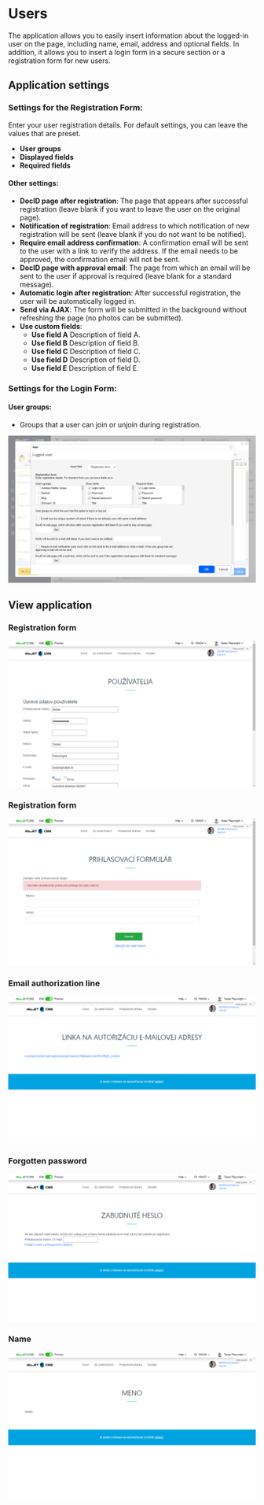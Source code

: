 # Users

The application allows you to easily insert information about the logged-in user on the page, including name, email, address and optional fields. In addition, it allows you to insert a login form in a secure section or a registration form for new users.

## Application settings

### Settings for the Registration Form:

Enter your user registration details. For default settings, you can leave the values that are preset.

- **User groups**
- **Displayed fields**
- **Required fields**

#### Other settings:
- **DocID page after registration**: The page that appears after successful registration (leave blank if you want to leave the user on the original page).
- **Notification of registration**: Email address to which notification of new registration will be sent (leave blank if you do not want to be notified).
- **Require email address confirmation**: A confirmation email will be sent to the user with a link to verify the address. If the email needs to be approved, the confirmation email will not be sent.
- **DocID page with approval email**: The page from which an email will be sent to the user if approval is required (leave blank for a standard message).
- **Automatic login after registration**: After successful registration, the user will be automatically logged in.
- **Send via AJAX**: The form will be submitted in the background without refreshing the page (no photos can be submitted).
- **Use custom fields**:
  - **Use field A** Description of field A.
  - **Use field B** Description of field B.
  - **Use field C** Description of field C.
  - **Use field D** Description of field D.
  - **Use field E** Description of field E.

### Settings for the Login Form:

#### User groups:
- Groups that a user can join or unjoin during registration.

![](editor.png)

## View application

### Registration form

![](user.png)

### Registration form

![](signin.png)

### Email authorization line

![](email.png)

### Forgotten password

![](password.png)

### Name

![](name.png)
